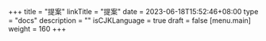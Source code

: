 +++
title = "提案"
linkTitle = "提案"
date = 2023-06-18T15:52:46+08:00
type = "docs"
description = ""
isCJKLanguage = true
draft = false
[menu.main]
    weight = 160
+++